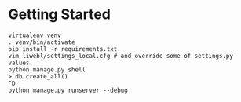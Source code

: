 # Getting Started

    virtualenv venv
    . venv/bin/activate
    pip install -r requirements.txt
    vim liwebl/settings_local.cfg # and override some of settings.py values.
    python manage.py shell
    > db.create_all()
    ^D
    python manage.py runserver --debug

